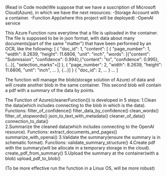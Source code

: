 (Read in Code mode)We suppose that we have a suscription of Microsoft Cloud(Azure), in which we have the next resources:
  -Storage Account with a container.
  -Function App(where this project will be deployed)
  -OpenAI service

This Azure Function runs everytime that a file is uploaded in the container. The file is supposed to be in json 
format, with data about many documents(part of the same "matter") that have been performed by an OCR, like the
following: 
[
  {
    "doc_id": 1,
    "content": [
      {
        "page_number": 1,
        "width": 8.2639,
        "height": 11.6806,
        "unit": "inch",
        "words": [{"content": "Submission", "confidence": 0.994},{"content": "to", "confidence": 0.995},{...}],
        "selection_marks"=[]
      },
      {
        "page_number": 2,
        "width": 8.2639,
        "height": 11.6806,
        "unit": "inch",
        ...
      },
      {...}]
    }
    {
      "doc_id": 2,
      ...
    }
    ...
  ]

The function will manage the blob(storage solution of Azure) of data and will create another blob in the same container. 
This second blob will contain a pdf with a summary of the data by points.

The Function of Azure(cleanerFunction()) is developed in 5 steps: 
  1.Clean the data(which includes connecting to the blob in which is the data). Functions:
    filter_of_confidence()
    filter_data_by_confidence()
    clean_words()
    filter_of_stopwords()
    json_to_text_with_metadata()
    cleaner_of_data()
    connection_to_data()    
  2.Summarize the cleaned data(which includes connecting to the OpenAI resource). Functions:
    extract_documents_and_pages()
    summarize_with_openai()
  3.Validate the summary(ensure the summary is in schematic format). Functions:
    validate_summary_structure()
  4.Create pdf with the summary(will be allocate in a temporary storage in the cloud).
    create_pdf_from_summary()
  5.Upload the summary at the container(with a blob)
    upload_pdf_to_blob()

(To be more effective run the function in a Linux OS, will be more robust)
       
    
    
      
        
        
          
  

